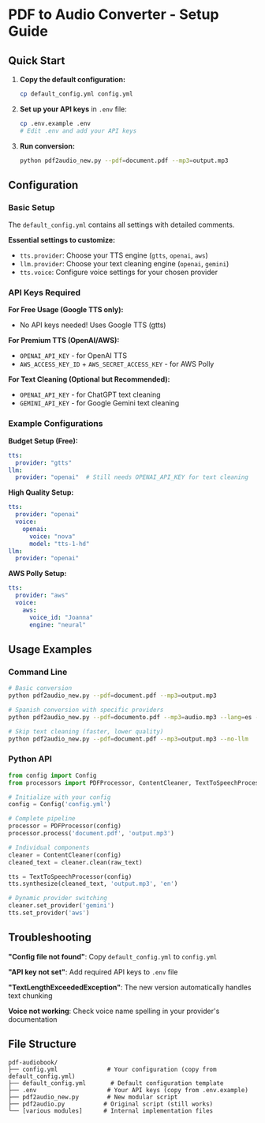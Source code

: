 # PDF to Audio Converter - Setup Guide

## Quick Start

1. **Copy the default configuration:**
   ```bash
   cp default_config.yml config.yml
   ```

2. **Set up your API keys** in `.env` file:
   ```bash
   cp .env.example .env
   # Edit .env and add your API keys
   ```

3. **Run conversion:**
   ```bash
   python pdf2audio_new.py --pdf=document.pdf --mp3=output.mp3
   ```

## Configuration

### Basic Setup
The `default_config.yml` contains all settings with detailed comments. 

**Essential settings to customize:**
- `tts.provider`: Choose your TTS engine (`gtts`, `openai`, `aws`)
- `llm.provider`: Choose your text cleaning engine (`openai`, `gemini`)
- `tts.voice`: Configure voice settings for your chosen provider

### API Keys Required

**For Free Usage (Google TTS only):**
- No API keys needed! Uses Google TTS (gtts)

**For Premium TTS (OpenAI/AWS):**
- `OPENAI_API_KEY` - for OpenAI TTS
- `AWS_ACCESS_KEY_ID` + `AWS_SECRET_ACCESS_KEY` - for AWS Polly

**For Text Cleaning (Optional but Recommended):**
- `OPENAI_API_KEY` - for ChatGPT text cleaning
- `GEMINI_API_KEY` - for Google Gemini text cleaning

### Example Configurations

**Budget Setup (Free):**
```yaml
tts:
  provider: "gtts"
llm:
  provider: "openai"  # Still needs OPENAI_API_KEY for text cleaning
```

**High Quality Setup:**
```yaml
tts:
  provider: "openai"
  voice:
    openai:
      voice: "nova"
      model: "tts-1-hd"
llm:
  provider: "openai"
```

**AWS Polly Setup:**
```yaml
tts:
  provider: "aws"
  voice:
    aws:
      voice_id: "Joanna"
      engine: "neural"
```

## Usage Examples

### Command Line
```bash
# Basic conversion
python pdf2audio_new.py --pdf=document.pdf --mp3=output.mp3

# Spanish conversion with specific providers
python pdf2audio_new.py --pdf=documento.pdf --mp3=audio.mp3 --lang=es --ttsprovider=aws --cleaner-llm=gemini

# Skip text cleaning (faster, lower quality)
python pdf2audio_new.py --pdf=document.pdf --mp3=output.mp3 --no-llm
```

### Python API
```python
from config import Config
from processors import PDFProcessor, ContentCleaner, TextToSpeechProcessor

# Initialize with your config
config = Config('config.yml')

# Complete pipeline
processor = PDFProcessor(config)
processor.process('document.pdf', 'output.mp3')

# Individual components
cleaner = ContentCleaner(config)
cleaned_text = cleaner.clean(raw_text)

tts = TextToSpeechProcessor(config)
tts.synthesize(cleaned_text, 'output.mp3', 'en')

# Dynamic provider switching
cleaner.set_provider('gemini')
tts.set_provider('aws')
```

## Troubleshooting

**"Config file not found"**: Copy `default_config.yml` to `config.yml`

**"API key not set"**: Add required API keys to `.env` file

**"TextLengthExceededException"**: The new version automatically handles text chunking

**Voice not working**: Check voice name spelling in your provider's documentation

## File Structure
```
pdf-audiobook/
├── config.yml              # Your configuration (copy from default_config.yml)
├── default_config.yml       # Default configuration template
├── .env                    # Your API keys (copy from .env.example)
├── pdf2audio_new.py        # New modular script
├── pdf2audio.py           # Original script (still works)
└── [various modules]      # Internal implementation files
```